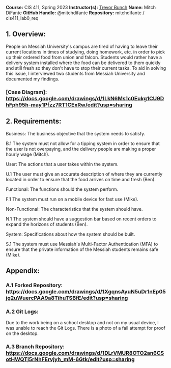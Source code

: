 **Course:** CIS 411, Spring 2023
**Instructor(s):** [Trevor Bunch](https://github.com/trevordbunch)
**Name:** Mitch DiFante
**GitHub Handle:** @mitchdifante
**Repository:** mitchdifante / cis411_lab0_req

## 1. Overview:
People on Messiah University's campus are tired of having to leave their current locations in times of studying, doing homework,
etc. in order to pick up their ordered food from union and falcon. Students would rather have a delivery system installed where
the food can be delivered to them quickly and still fresh so they don't have to stop their current tasks. To aid in solving this
issue, I interviewed two students from Messiah University and documented my findings.

### [Case Diagram]: https://docs.google.com/drawings/d/1LkN6Ms1c0Eukg1CU9DhFph95h-may1Pfzz7RT1CExRw/edit?usp=sharing

## 2. Requirements:
Business: The business objective that the system needs to satisfy.

B.1 The system must not allow for a tipping system in order to ensure that the user is not overpaying, and the delivery people are making a proper hourly wage (Mitch).

User: The actions that a user takes within the system.

U.1 The user must give an accurate description of where they are currently located in order to ensure that the food arrives on time and fresh (Ben).

Functional: The functions should the system perform.

F.1 The system must run on a mobile device for fast use (Mike).

Non-Functional: The characteristics that the system should have.

N.1 The system should have a suggestion bar based on recent orders to expand the horizons of students (Ben). 

System: Specifications about how the system should be built.

S.1 The system must use Messiah's Multi-Factor Authentication (MFA) to ensure that the private information of the Messiah students remains safe (Mike).

## Appendix:

### A.1 Forked Repository: https://docs.google.com/drawings/d/1XgqnsAyuN5uDr1nEp05jq2uWuercPAA9a8TihuTSBfE/edit?usp=sharing

### A.2 Git Logs:
Due to the work being on a school desktop and not on my usual device, I was unable to reach the Git Logs. There is a photo of a fail attempt for proof on the desktop.

### A.3 Branch Repository: https://docs.google.com/drawings/d/1DLrVMUR8OTO2an6CSotHWQTj5rNhFErvjyh_mM-6Gtk/edit?usp=sharing